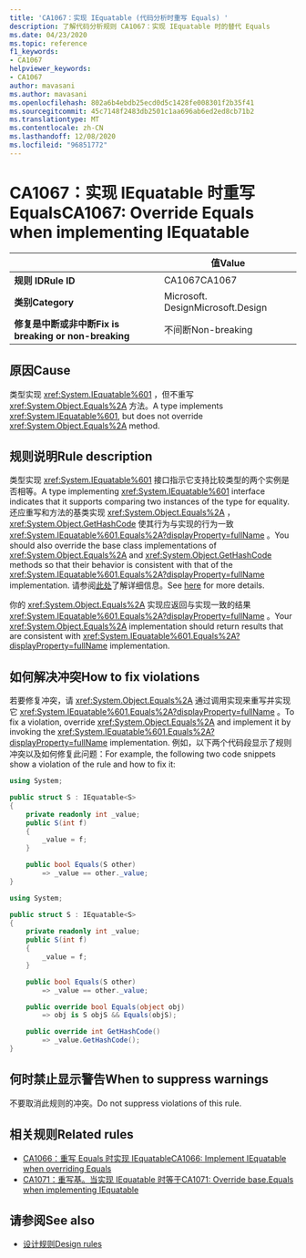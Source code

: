 ```yaml
---
title: 'CA1067：实现 IEquatable (代码分析时重写 Equals) '
description: 了解代码分析规则 CA1067：实现 IEquatable 时的替代 Equals
ms.date: 04/23/2020
ms.topic: reference
f1_keywords:
- CA1067
helpviewer_keywords:
- CA1067
author: mavasani
ms.author: mavasani
ms.openlocfilehash: 802a6b4ebdb25ecd0d5c1428fe008301f2b35f41
ms.sourcegitcommit: 45c7148f2483db2501c1aa696ab6ed2ed8cb71b2
ms.translationtype: MT
ms.contentlocale: zh-CN
ms.lasthandoff: 12/08/2020
ms.locfileid: "96851772"
---
```

# <a name="ca1067-override-equals-when-implementing-iequatable"></a><span data-ttu-id="86f59-103">CA1067：实现 IEquatable 时重写 Equals</span><span class="sxs-lookup"><span data-stu-id="86f59-103">CA1067: Override Equals when implementing IEquatable</span></span>

| | <span data-ttu-id="86f59-104">值</span><span class="sxs-lookup"><span data-stu-id="86f59-104">Value</span></span> |
|-|-|
| <span data-ttu-id="86f59-105">**规则 ID**</span><span class="sxs-lookup"><span data-stu-id="86f59-105">**Rule ID**</span></span> |<span data-ttu-id="86f59-106">CA1067</span><span class="sxs-lookup"><span data-stu-id="86f59-106">CA1067</span></span>|
| <span data-ttu-id="86f59-107">**类别**</span><span class="sxs-lookup"><span data-stu-id="86f59-107">**Category**</span></span> |<span data-ttu-id="86f59-108">Microsoft. Design</span><span class="sxs-lookup"><span data-stu-id="86f59-108">Microsoft.Design</span></span>|
| <span data-ttu-id="86f59-109">**修复是中断或非中断**</span><span class="sxs-lookup"><span data-stu-id="86f59-109">**Fix is breaking or non-breaking**</span></span> |<span data-ttu-id="86f59-110">不间断</span><span class="sxs-lookup"><span data-stu-id="86f59-110">Non-breaking</span></span>|

## <a name="cause"></a><span data-ttu-id="86f59-111">原因</span><span class="sxs-lookup"><span data-stu-id="86f59-111">Cause</span></span>

<span data-ttu-id="86f59-112">类型实现 <xref:System.IEquatable%601> ，但不重写 <xref:System.Object.Equals%2A> 方法。</span><span class="sxs-lookup"><span data-stu-id="86f59-112">A type implements <xref:System.IEquatable%601>, but does not override <xref:System.Object.Equals%2A> method.</span></span>

## <a name="rule-description"></a><span data-ttu-id="86f59-113">规则说明</span><span class="sxs-lookup"><span data-stu-id="86f59-113">Rule description</span></span>

<span data-ttu-id="86f59-114">类型实现 <xref:System.IEquatable%601> 接口指示它支持比较类型的两个实例是否相等。</span><span class="sxs-lookup"><span data-stu-id="86f59-114">A type implementing <xref:System.IEquatable%601> interface indicates that it supports comparing two instances of the type for equality.</span></span> <span data-ttu-id="86f59-115">还应重写和方法的基类实现 <xref:System.Object.Equals%2A> ， <xref:System.Object.GetHashCode> 使其行为与实现的行为一致 <xref:System.IEquatable%601.Equals%2A?displayProperty=fullName> 。</span><span class="sxs-lookup"><span data-stu-id="86f59-115">You should also override the base class implementations of <xref:System.Object.Equals%2A> and <xref:System.Object.GetHashCode> methods so that their behavior is consistent with that of the <xref:System.IEquatable%601.Equals%2A?displayProperty=fullName> implementation.</span></span> <span data-ttu-id="86f59-116">请参阅[此处](/dotnet/api/system.iequatable-1#notes-to-implementers)了解详细信息。</span><span class="sxs-lookup"><span data-stu-id="86f59-116">See [here](/dotnet/api/system.iequatable-1#notes-to-implementers) for more details.</span></span>

<span data-ttu-id="86f59-117">你的 <xref:System.Object.Equals%2A> 实现应返回与实现一致的结果 <xref:System.IEquatable%601.Equals%2A?displayProperty=fullName> 。</span><span class="sxs-lookup"><span data-stu-id="86f59-117">Your <xref:System.Object.Equals%2A> implementation should return results that are consistent with <xref:System.IEquatable%601.Equals%2A?displayProperty=fullName> implementation.</span></span>

## <a name="how-to-fix-violations"></a><span data-ttu-id="86f59-118">如何解决冲突</span><span class="sxs-lookup"><span data-stu-id="86f59-118">How to fix violations</span></span>

<span data-ttu-id="86f59-119">若要修复冲突，请 <xref:System.Object.Equals%2A> 通过调用实现来重写并实现它 <xref:System.IEquatable%601.Equals%2A?displayProperty=fullName> 。</span><span class="sxs-lookup"><span data-stu-id="86f59-119">To fix a violation, override <xref:System.Object.Equals%2A> and implement it by invoking the <xref:System.IEquatable%601.Equals%2A?displayProperty=fullName> implementation.</span></span> <span data-ttu-id="86f59-120">例如，以下两个代码段显示了规则冲突以及如何修复此问题：</span><span class="sxs-lookup"><span data-stu-id="86f59-120">For example, the following two code snippets show a violation of the rule and how to fix it:</span></span>

```csharp
using System;

public struct S : IEquatable<S>
{
    private readonly int _value;
    public S(int f)
    {
        _value = f;
    }

    public bool Equals(S other)
        => _value == other._value;
}
```

```csharp
using System;

public struct S : IEquatable<S>
{
    private readonly int _value;
    public S(int f)
    {
        _value = f;
    }

    public bool Equals(S other)
        => _value == other._value;

    public override bool Equals(object obj)
        => obj is S objS && Equals(objS);

    public override int GetHashCode()
        => _value.GetHashCode();
}
```

## <a name="when-to-suppress-warnings"></a><span data-ttu-id="86f59-121">何时禁止显示警告</span><span class="sxs-lookup"><span data-stu-id="86f59-121">When to suppress warnings</span></span>

<span data-ttu-id="86f59-122">不要取消此规则的冲突。</span><span class="sxs-lookup"><span data-stu-id="86f59-122">Do not suppress violations of this rule.</span></span>

## <a name="related-rules"></a><span data-ttu-id="86f59-123">相关规则</span><span class="sxs-lookup"><span data-stu-id="86f59-123">Related rules</span></span>

- [<span data-ttu-id="86f59-124">CA1066：重写 Equals 时实现 IEquatable</span><span class="sxs-lookup"><span data-stu-id="86f59-124">CA1066: Implement IEquatable when overriding Equals</span></span>](ca1066.md)
- [<span data-ttu-id="86f59-125">CA1071：重写基。当实现 IEquatable 时等于</span><span class="sxs-lookup"><span data-stu-id="86f59-125">CA1071: Override base.Equals when implementing IEquatable</span></span>](ca1071.md)

## <a name="see-also"></a><span data-ttu-id="86f59-126">请参阅</span><span class="sxs-lookup"><span data-stu-id="86f59-126">See also</span></span>

- [<span data-ttu-id="86f59-127">设计规则</span><span class="sxs-lookup"><span data-stu-id="86f59-127">Design rules</span></span>](design-warnings.md)
